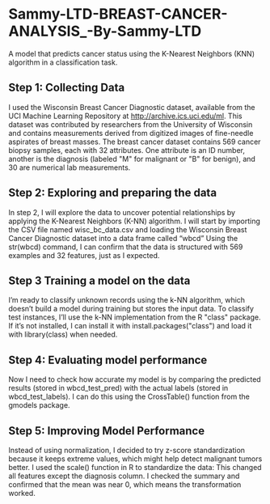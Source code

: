# Sammy-LTD-BREAST-CANCER-ANALYSIS_-By-Sammy-LTD
A model that predicts cancer status using the K-Nearest Neighbors (KNN) algorithm in a classification task.
## Step 1: Collecting Data
I used the Wisconsin Breast Cancer Diagnostic dataset, available from the UCI Machine Learning Repository at http://archive.ics.uci.edu/ml. This dataset was contributed by researchers from the University of Wisconsin and contains measurements derived from digitized images of fine-needle aspirates of breast masses.
The breast cancer dataset contains 569 cancer biopsy samples, each with 32 attributes. One attribute is an ID number, another is the diagnosis (labeled "M" for malignant or "B" for benign), and 30 are numerical lab measurements.
## Step 2: Exploring and preparing the data
In step 2, I will explore the data to uncover potential relationships by applying the K-Nearest Neighbors (K-NN) algorithm. I will start by importing the CSV file named wisc_bc_data.csv and loading the Wisconsin Breast Cancer Diagnostic dataset into a data frame called “wbcd”
Using the str(wbcd) command, I can confirm that the data is structured with 569 examples and 32 features, just as I expected. 
## Step 3 Training a model on the data
I’m ready to classify unknown records using the k-NN algorithm, which doesn’t build a model during training but stores the input data. To classify test instances, I’ll use the k-NN implementation from the R "class" package. If it’s not installed, I can install it with install.packages("class") and load it with library(class) when needed.
## Step 4: Evaluating model performance 
Now I need to check how accurate my model is by comparing the predicted results (stored in wbcd_test_pred) with the actual labels (stored in wbcd_test_labels). I can do this using the CrossTable() function from the gmodels package.
## Step 5: Improving Model Performance 
Instead of using normalization, I decided to try z-score standardization because it keeps extreme values, which might help detect malignant tumors better.
I used the scale() function in R to standardize the data:
This changed all features except the diagnosis column. I checked the summary and confirmed that the mean was near 0, which means the transformation worked.
